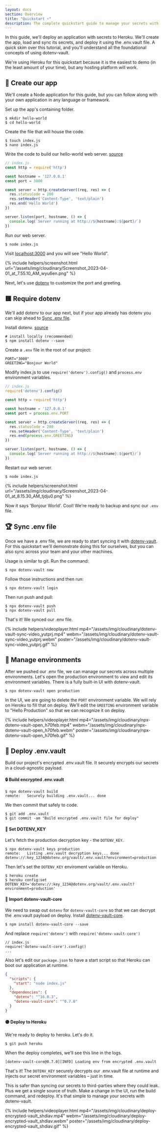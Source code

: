 ```yaml
---
layout: docs
section: Overview
title: "Quickstart ⚡️"
description: The complete quickstart guide to manage your secrets with dotenv-vault. Learn and understand how to use dotenv-vault with your application – in about 5 minutes.
---
```


In this guide, we'll deploy an application with secrets to Heroku. We'll create the app, load and sync its secrets, and deploy it using the .env.vault file. A quick skim over this tutorial, and you'll understand all the foundational concepts of using dotenv-vault.

We're using Heroku for this quickstart because it is the easiest to demo (in the least amount of your time), but any hosting platform will work.

## 🌱 Create our app

We'll create a Node application for this guide, but you can follow along with your own application in any language or framework.

Set up the app's containing folder.

```
$ mkdir hello-world
$ cd hello-world
```

Create the file that will house the code.

```
$ touch index.js
$ nano index.js
```

Write the code to build our hello-world web server. [source](https://nodejs.org/en/docs/guides/getting-started-guide)

```javascript
// index.js
const http = require('http')

const hostname = '127.0.0.1'
const port = 3000

const server = http.createServer((req, res) => {
  res.statusCode = 200
  res.setHeader('Content-Type', 'text/plain')
  res.end('Hello World')
})

server.listen(port, hostname, () => {
  console.log(`Server running at http://${hostname}:${port}/`)
})
```

Run our web server.

```
$ node index.js
```

Visit [localhost:3000](http://localhost:3000) and you will see "Hello World".

{% include helpers/screenshot.html url="/assets/img/cloudinary/Screenshot_2023-04-01_at_7.55.10_AM_wyu6en.png" %}

Next, let's use [dotenv](https://github.com/motdotla/dotenv) to customize the port and greeting.

## 🟨 Require dotenv

We'll add dotenv to our app next, but if your app already has dotenv you can skip ahead to [Sync .env file](#sync-env-file).

Install dotenv. [source](https://github.com/motdotla/dotenv#install)

```
# install locally (recommended)
$ npm install dotenv --save
```

Create a `.env` file in the root of our project:

```
PORT="3000"
GREETING="Bonjour World"
```

Modify index.js to use `require('dotenv').config()` and `process.env` environment variables.

```javascript
// index.js
require('dotenv').config()

const http = require('http')

const hostname = '127.0.0.1'
const port = process.env.PORT

const server = http.createServer((req, res) => {
  res.statusCode = 200
  res.setHeader('Content-Type', 'text/plain')
  res.end(process.env.GREETING)
})

server.listen(port, hostname, () => {
  console.log(`Server running at http://${hostname}:${port}/`)
})
```

Restart our web server.

```
$ node index.js
```

{% include helpers/screenshot.html url="/assets/img/cloudinary/Screenshot_2023-04-01_at_8.15.30_AM_tjdju0.png" %}

Now it says 'Bonjour World'. Cool! We're ready to backup and sync our `.env` file.

## 🏆 Sync .env file

Once we have a .env file, we are ready to start syncing it with [dotenv-vault](https://github.com/dotenv-org/dotenv-vault#usage). For this quickstart we'll demonstrate doing this for ourselves, but you can also sync across your team and your other machines.

Usage is similar to git. Run the command:

```
$ npx dotenv-vault new
```

Follow those instructions and then run:

```
$ npx dotenv-vault login
```

Then run push and pull:

```
$ npx dotenv-vault push
$ npx dotenv-vault pull
```

That's it! We synced our .env file.

{% include helpers/videoplayer.html mp4="/assets/img/cloudinary/dotenv-vault-sync-video_yutprj.mp4" webm="/assets/img/cloudinary/dotenv-vault-sync-video_yutprj.webm" poster="/assets/img/cloudinary/dotenv-vault-sync-video_yutprj.gif" %}

## 🌴 Manage environments

After we pushed our .env file, we can manage our secrets across multiple environments. Let's open the production environment to view and edit its environment variables. There is a fully built-in UI with dotenv-vault.

```
$ npx dotenv-vault open production
```

In the UI, we are going to delete the `PORT` environment variable. We will rely on Heroku to fill that on deploy. We'll edit the `GREETING` environment variable to "Hello Production" so that we can recognize it on deploy.

{% include helpers/videoplayer.html mp4="/assets/img/cloudinary/npx-dotenv-vault-open_h70feb.mp4" webm="/assets/img/cloudinary/npx-dotenv-vault-open_h70feb.webm" poster="/assets/img/cloudinary/npx-dotenv-vault-open_h70feb.gif" %}

## 🚀 Deploy .env.vault

Build our project's encrypted .env.vault file. It securely encrypts our secrets in a cloud-agnostic payload.

#### 🔒 Build encrypted .env.vault

```
$ npx dotenv-vault build
remote:   Securely building .env.vault... done
```

We then commit that safely to code.

```
$ git add .env.vault
$ git commit -am "Build encrypted .env.vault file for deploy"
```

#### 🔑 Set DOTENV_KEY

Let's fetch the production decryption key - the `DOTENV_KEY`.

```
$ npx dotenv-vault keys production
remote:   Listing .env.vault decryption keys... done
dotenv://:key_1234@dotenv.org/vault/.env.vault?environment=production
```

Then let's set the `DOTENV_KEY` enviroment variable on Heroku.

```
$ heroku create
$ heroku config:set DOTENV_KEY='dotenv://:key_1234@dotenv.org/vault/.env.vault?environment=production'
```

#### 🔐 Import dotenv-vault-core

We need to swap out `dotenv` for `dotenv-vault-core` so that we can decrypt the .env.vault payload on deploy. Install [dotenv-vault-core](https://github.com/dotenv-org/dotenv-vault-core).

```
$ npm install dotenv-vault-core --save
```

And replace `require('dotenv')` with `require('dotenv-vault-core')`

```
// index.js
require('dotenv-vault-core').config()
...
```

Also let's edit our `package.json` to have a start script so that Heroku can boot our application at runtime.

```json
{
  "scripts": {
    "start": "node index.js"
  },
  "dependencies": {
    "dotenv": "^16.0.3",
    "dotenv-vault-core": "^0.7.0"
  }
}
```

#### 🟣 Deploy to Heroku

We're ready to deploy to heroku. Let's do it.

```
$ git push heroku
```

When the deploy completes, we'll see this line in the logs.

```
[dotenv-vault-core@0.7.0][INFO] Loading env from encrypted .env.vault
```

That's it! The `DOTENV_KEY` securely decrypts our .env.vault file at runtime and injects our secret environment variables – just in time.

This is safer than syncing our secrets to third-parties where they could leak. Plus we get a single source of truth. Make a change in the UI, run the build command, and redeploy. It's that simple to manage your secrets with dotenv-vault.

{% include helpers/videoplayer.html mp4="/assets/img/cloudinary/deploy-encrypted-vault_shdiav.mp4" webm="/assets/img/cloudinary/deploy-encrypted-vault_shdiav.webm" poster="/assets/img/cloudinary/deploy-encrypted-vault_shdiav.gif" %}

